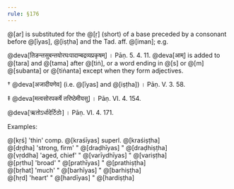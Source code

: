 ```yaml
---
rule: §176
---
```


@[ar] is substituted for the @[ṛ] (short) of a base preceded by a consonant before @[īyas], @[iṣṭha] and the Tad. aff. @[iman]; e.g.

@deva[तिङन्तसुबन्तयोरघःपादाम्बद्रव्यप्रकृषम्] । Pāṇ. 5. 4. 11. @deva[आम्] is added to @[tara] and @[tama] after @[tiṅ], or a word ending in @[s] or @[m] @[subanta] or @[tiṅanta] except when they form adjectives.

† @deva[अजादीयणेव] (i.e. @[īyas] and @[iṣṭha]) । Pāṇ. V. 3. 58.

‡ @deva[मत्वसोरपकर्षे तरिष्ठेमीयसु] । Pāṇ. VI. 4. 154.

@deva[ऋतोऽर्धादेर्टिठोः] । Pāṇ. VI. 4. 171.

Examples:

@[kṛś] 'thin' comp. @[kraśīyas] superl. @[kraśiṣṭha]  
@[dṛḍha] 'strong, firm' " @[draḍhīyas] " @[draḍhiṣṭha]  
@[vṛddha] 'aged, chief' " @[varīydhīyas] " @[variṣṭha]  
@[pṛthu] 'broad' " @[prathīyas] " @[prathiṣṭha]  
@[bṛhat] 'much' " @[barhīyas] " @[barhiṣṭha]  
@[hṛd] 'heart' " @[hardīyas] " @[hardiṣṭha]
